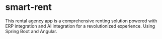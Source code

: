 # smart-rent
This rental agency app is a comprehensive renting solution powered with ERP integration and AI integration for a revolutionized experience. Using Spring Boot and Angular.
